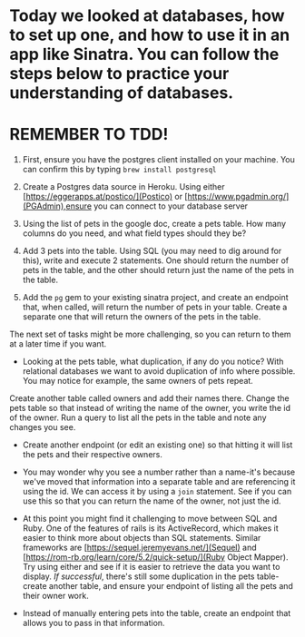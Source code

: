 # Today we looked at databases, how to set up one, and how to use it in an app like Sinatra. You can follow the steps below to practice your understanding of databases.

# REMEMBER TO TDD!

1. First, ensure you have the postgres client installed on your machine. You can confirm this by typing `brew install postgresql` 

2. Create a Postgres data source in Heroku. Using either [https://eggerapps.at/postico/](Postico) or [https://www.pgadmin.org/](PGAdmin),ensure you can connect to your database server

3. Using the list of pets in the google doc, create a pets table. How many columns do you need, and what field types should they be?

4. Add 3 pets into the table. Using SQL (you may need to dig around for this), write and execute 2 statements. One should return the number of pets in the table, and the other should return just the name of the pets in the table.

5. Add the `pg` gem to your existing sinatra project, and create an endpoint that, when called, will return the number of pets in your table. Create a separate one that will return the owners of the pets in the table.


The next set of tasks might be more challenging, so you can return to them at a later time if you want.

- Looking at the pets table, what duplication, if any do you notice? With relational databases we want to avoid duplication of info where possible. You may notice for example, the same owners of pets repeat. 

Create another table called owners and add their names there. Change the pets table so that instead of writing the name of the owner, you write the id of the owner. Run a query to list all the pets in the table and note any changes  you see.

- Create another endpoint (or edit an existing one) so that hitting it will list the pets and their respective owners.

- You may wonder why you see a number rather than a name-it's because we've moved that information into a separate table and are referencing it using the id. We can access it by using a `join` statement. See if you can use this so that you can return the name of the owner, not just the id.

- At this point you might find it challenging to move between SQL and Ruby. One of the features of rails is its ActiveRecord, which makes it easier to think more about objects than SQL statements. Similar frameworks are [https://sequel.jeremyevans.net/](Sequel) and [https://rom-rb.org/learn/core/5.2/quick-setup/](Ruby Object Mapper). Try using either and see if it is easier to retrieve the data you want to display. *If successful*, there's still some duplication in the pets table-create another table, and ensure your endpoint of listing all the pets and their owner work.

- Instead of manually entering pets into the table, create an endpoint that allows you to pass in that information.